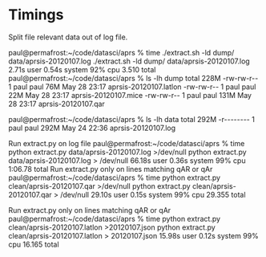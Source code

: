 Timings
=======

Split file relevant data out of log file.

paul@permafrost:~/code/datasci/aprs % time ./extract.sh -ld dump/ data/aprsis-20120107.log
./extract.sh -ld dump/ data/aprsis-20120107.log  2.71s user 0.54s system 92% cpu 3.510 total
paul@permafrost:~/code/datasci/aprs % ls -lh dump 
total 228M
-rw-rw-r-- 1 paul paul  76M May 28 23:17 aprsis-20120107.latlon
-rw-rw-r-- 1 paul paul  22M May 28 23:17 aprsis-20120107.mice
-rw-rw-r-- 1 paul paul 131M May 28 23:17 aprsis-20120107.qar

paul@permafrost:~/code/datasci/aprs % ls -lh data 
total 292M
-r-------- 1 paul paul 292M May 24 22:36 aprsis-20120107.log



Run extract.py on log file
paul@permafrost:~/code/datasci/aprs % time python extract.py data/aprsis-20120107.log >/dev/null
python extract.py data/aprsis-20120107.log > /dev/null  66.18s user 0.36s system 99% cpu 1:06.78 total
Run extract.py only on lines matching qAR or qAr
paul@permafrost:~/code/datasci/aprs % time python extract.py clean/aprsis-20120107.qar >/dev/null 
python extract.py clean/aprsis-20120107.qar > /dev/null  29.10s user 0.15s system 99% cpu 29.355 total

Run extract.py only on lines matching qAR or qAr
paul@permafrost:~/code/datasci/aprs % time python extract.py clean/aprsis-20120107.latlon >20120107.json
python extract.py clean/aprsis-20120107.latlon > 20120107.json  15.98s user 0.12s system 99% cpu 16.165 total



